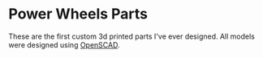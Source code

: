 # Power Wheels Parts

These are the first custom 3d printed parts I've ever designed. All models were designed using [OpenSCAD](https://openscad.org/).
